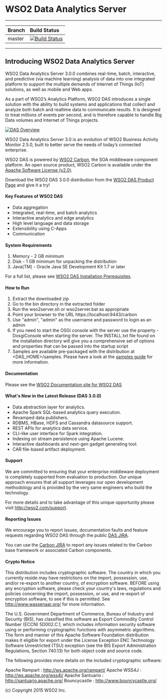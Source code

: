 <!--
  ~  Copyright (c) 2015, WSO2 Inc. (http://wso2.com) All Rights Reserved.
  ~
  ~  WSO2 Inc. licenses this file to you under the Apache License,
  ~  Version 2.0 (the "License"); you may not use this file except
  ~  in compliance with the License.
  ~  You may obtain a copy of the License at
  ~
  ~    http://www.apache.org/licenses/LICENSE-2.0
  ~
  ~  Unless required by applicable law or agreed to in writing,
  ~  software distributed under the License is distributed on an
  ~  "AS IS" BASIS, WITHOUT WARRANTIES OR CONDITIONS OF ANY
  ~  KIND, either express or implied.  See the License for the
  ~  specific language governing permissions and limitations
  ~  under the License.
  -->

WSO2 Data Analytics Server
==========================

---

|  Branch | Build Status |
| :------------ |:-------------
| master      | [![Build Status](https://wso2.org/jenkins/job/product-das/badge/icon)](https://wso2.org/jenkins/job/product-das) |


---

## Introducing WSO2 Data Analytics Server ##

WSO2 Data Analytics Server 3.0.0 combines real-time, batch, interactive, and predictive (via machine learning) analysis of data into one integrated platform to support the multiple demands of Internet of Things (IoT) solutions, as well as mobile and Web apps.

As a part of WSO2’s Analytics Platform, WSO2 DAS introduces a single solution with the ability to build systems and applications that collect and analyze both batch and realtime data to communicate results. It is designed to treat millions of events per second, and is therefore capable to handle Big Data volumes and Internet of Things projects.


[![DAS Overview](http://b.content.wso2.com/sites/all/product-pages/images/das-overview.png)](http://wso2.com/products/data-analytics-server/#Capabilities)


WSO2 Data Analytics Server 3.0 is an evolution of WSO2 Business Activity Monitor 2.5.0, built to better serve the needs of today’s connected enterprise.

WSO2 DAS is powered by [WSO2 Carbon](http://wso2.com/products/carbon/), the SOA middleware component platform. An open source product, WSO2 Carbon is available under the [Apache Software License (v2.0)](http://www.apache.org/licenses/LICENSE-2.0.html).

Download the WSO2 DAS 3.0.0 distribution from the [WSO2 DAS Product Page](wso2.com/products/data-analytics-server) and give it a try!


#### Key Features of WSO2 DAS ####


- Data aggregation
- Integrated, real-time, and batch analytics
- Interactive analytics and edge analytics
- High level language and data storage
- Extensibility using C-Apps
- Communication

#### System Requirements ####


1. Memory   - 2 GB minimum
2. Disk     - 1 GB minimum for unpacking the distribution
3. Java(TM) - Oracle Java SE Development Kit 1.7 or later

For a full list, please see [WSO2 DAS Installation Prerequisites](https://docs.wso2.com/display/DAS300/Installation+Prerequisites).


#### How to Run ####

1. Extract the downloaded zip
2. Go to the bin directory in the extracted folder
3. Run the wso2server.sh or wso2server.bat as appropriate
4. Point your browser to the URL https://localhost:9443/carbon
5. Use "admin", "admin" as the username and password to login as an admin
6. If you need to start the OSGi console with the server use the property -DosgiConsole when starting the server. The INSTALL.txt file found on the installation directory will give you a comprehensive set of options and properties that can be passed into the startup script
7. Samples are available pre-packaged with the distribution at \<DAS_HOME\>/samples. Please have a look at the [samples guide](https://docs.wso2.com/display/DAS300/Samples) for more information.


#### Documentation ####

Please see the [WSO2 Documentation site for WSO2 DAS](https://docs.wso2.com/display/DAS300/WSO2+Data+Analytics+Server+Documentation)


#### What's New in the Latest Release (DAS 3.0.0) ####

- Data abstraction layer for analytics.
- Apache Spark SQL-based analytics query execution.
- Revamped data publishers.
- RDBMS, HBase, HDFS and Cassandra datasource support.
- REST APIs for analytics data service.
- CLI-like user interface for Spark integration.
- Indexing on stream persistence using Apache Lucene.
- Interactive dashboards and next-gen gadget generating tool.
- CAR file-based artifact deployment.


#### Support ####

We are committed to ensuring that your enterprise middleware deployment is completely supported from evaluation to production. Our unique approach ensures that all support leverages our open development methodology and is provided by the very same engineers who build the technology.

For more details and to take advantage of this unique opportunity please visit http://wso2.com/support.


#### Reporting Issues  ####

We encourage you to report issues, documentation faults and feature requests regarding WSO2 DAS through the public [DAS JIRA](https://wso2.org/jira/browse/DAS).

You can use the [Carbon JIRA](https://wso2.org/jira/browse/CARBON) to report any issues related to the Carbon base framework or associated Carbon components.


#### Crypto Notice ####

   This distribution includes cryptographic software.  The country in
   which you currently reside may have restrictions on the import,
   possession, use, and/or re-export to another country, of
   encryption software.  BEFORE using any encryption software, please
   check your country's laws, regulations and policies concerning the
   import, possession, or use, and re-export of encryption software, to
   see if this is permitted.  See <http://www.wassenaar.org/> for more
   information.

   The U.S. Government Department of Commerce, Bureau of Industry and
   Security (BIS), has classified this software as Export Commodity
   Control Number (ECCN) 5D002.C.1, which includes information security
   software using or performing cryptographic functions with asymmetric
   algorithms.  The form and manner of this Apache Software Foundation
   distribution makes it eligible for export under the License Exception
   ENC Technology Software Unrestricted (TSU) exception (see the BIS
   Export Administration Regulations, Section 740.13) for both object
   code and source code.

   The following provides more details on the included cryptographic
   software:

   Apache Rampart   : http://ws.apache.org/rampart/
   Apache WSS4J     : http://ws.apache.org/wss4j/
   Apache Santuario : http://santuario.apache.org/
   Bouncycastle     : http://www.bouncycastle.org/

(c) Copyright 2015 WSO2 Inc.
